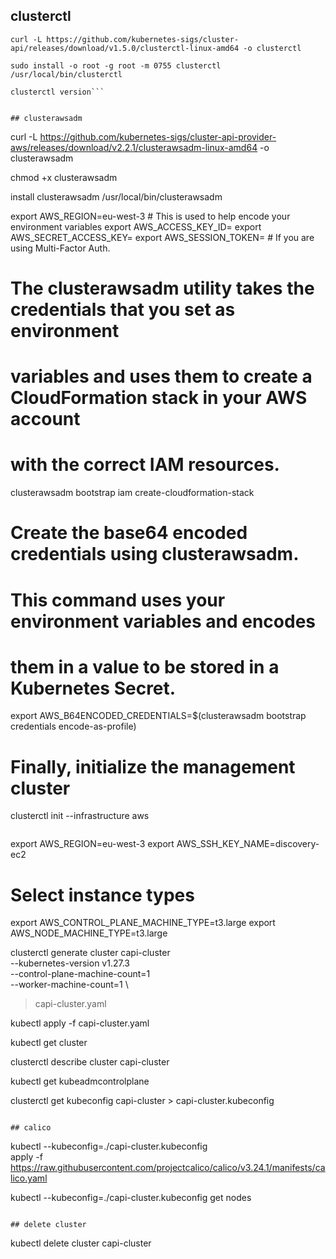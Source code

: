 ## clusterctl
```
curl -L https://github.com/kubernetes-sigs/cluster-api/releases/download/v1.5.0/clusterctl-linux-amd64 -o clusterctl

sudo install -o root -g root -m 0755 clusterctl /usr/local/bin/clusterctl

clusterctl version```


## clusterawsadm 
```
curl -L https://github.com/kubernetes-sigs/cluster-api-provider-aws/releases/download/v2.2.1/clusterawsadm-linux-amd64 -o clusterawsadm

chmod +x clusterawsadm

install clusterawsadm /usr/local/bin/clusterawsadm

export AWS_REGION=eu-west-3 # This is used to help encode your environment variables
export AWS_ACCESS_KEY_ID=<your-access-key>
export AWS_SECRET_ACCESS_KEY=<your-secret-access-key>
export AWS_SESSION_TOKEN=<session-token> # If you are using Multi-Factor Auth.

# The clusterawsadm utility takes the credentials that you set as environment
# variables and uses them to create a CloudFormation stack in your AWS account
# with the correct IAM resources.
clusterawsadm bootstrap iam create-cloudformation-stack

# Create the base64 encoded credentials using clusterawsadm.
# This command uses your environment variables and encodes
# them in a value to be stored in a Kubernetes Secret.
export AWS_B64ENCODED_CREDENTIALS=$(clusterawsadm bootstrap credentials encode-as-profile)

# Finally, initialize the management cluster
clusterctl init --infrastructure aws
```

```
export AWS_REGION=eu-west-3
export AWS_SSH_KEY_NAME=discovery-ec2
# Select instance types
export AWS_CONTROL_PLANE_MACHINE_TYPE=t3.large
export AWS_NODE_MACHINE_TYPE=t3.large

clusterctl generate cluster capi-cluster \
  --kubernetes-version v1.27.3 \
  --control-plane-machine-count=1 \
  --worker-machine-count=1 \
  > capi-cluster.yaml

kubectl apply -f capi-cluster.yaml

kubectl get cluster

clusterctl describe cluster capi-cluster

kubectl get kubeadmcontrolplane

clusterctl get kubeconfig capi-cluster > capi-cluster.kubeconfig

```

## calico

```
kubectl --kubeconfig=./capi-cluster.kubeconfig \
  apply -f https://raw.githubusercontent.com/projectcalico/calico/v3.24.1/manifests/calico.yaml

kubectl --kubeconfig=./capi-cluster.kubeconfig get nodes

```

## delete cluster
```
kubectl delete cluster capi-cluster

```